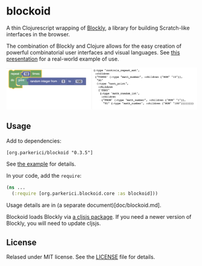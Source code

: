 # blockoid

A thin Clojurescript wrapping of [Blockly](https://developers.google.com/blockly/), a library for building Scratch-like interfaces in the browser.

The combination of Blockly and Clojure allows for the easy creation of powerful combinatorial user interfaces and visual languages. See [this presentation](https://drive.google.com/file/d/1Jfc94u42BDqmwSFDazTplDfVjzc1eVej/view?usp=sharing) for a real-world example of use.

![screenshot](doc/image1.png)


## Usage

Add to dependencies:

    [org.parkerici/blockoid "0.3.5"] 

See [the example](example/project.clj) for details. 

In your code, add the `require`:

```clojure
(ns ...
  (:require [org.parkerici.blockoid.core :as blockoid]))
```

Usage details are in (a separate document)[doc/blockoid.md].

Blockoid loads Blockly via [a cljsjs package](https://github.com/cljsjs/packages/tree/master/blockly). If you need a newer version of Blockly, you will need to update cljsjs.

## License

Relased under MIT license. See the [LICENSE](LICENSE.md) file for details.
